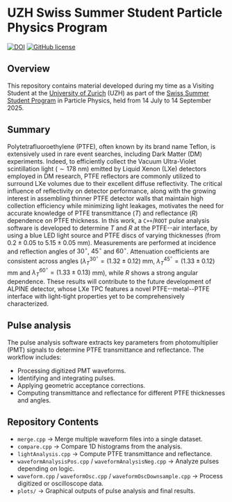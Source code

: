 # UZH Swiss Summer Student Particle Physics Program

[![DOI](https://zenodo.org/badge/1024295677.svg)](https://doi.org/10.5281/zenodo.16323819)
[![GitHub license](https://img.shields.io/github/license/simop07/swiss_summer_student_program)](https://github.com/simop07/swiss_summer_student_program/blob/main/LICENSE)

## Overview
This repository contains material developed during my time as a Visiting Student at the [University of Zurich](https://www.uzh.ch/en.html) (UZH) as part of the [Swiss Summer Student Program](https://swiss.sspp.program.phys.ethz.ch/) in Particle Physics, held from 14 July to 14 September 2025.

## Summary
Polytetrafluoroethylene (PTFE), often known by its brand name Teflon, is extensively used in rare event searches, including Dark Matter (DM) experiments. Indeed, to efficiently collect the Vacuum Ultra-Violet scintillation light ($\sim178$ nm) emitted by Liquid Xenon (LXe) detectors employed in DM research, PTFE reflectors are commonly utilized to surround LXe volumes due to their excellent diffuse reflectivity. The critical influence of reflectivity on detector performance, along with the growing interest in assembling thinner PTFE detector walls that maintain high collection efficiency while minimizing light leakages, motivates the need for accurate knowledge of PTFE transmittance $(T)$ and reflectance $(R)$ dependence on PTFE thickness. In this work, a `C++`/`ROOT` pulse analysis software is developed to determine $T$ and $R$ at the PTFE--air interface, by using a blue LED light source and PTFE discs of varying thicknesses (from $0.2\pm0.05$ to $5.15\pm0.05$ mm). Measurements are performed at incidence and reflection angles of $30^\circ$, $45^\circ$ and $60^\circ$. Attenuation coefficients are consistent across angles ($\lambda_T^{30^\circ}=(1.32\pm0.12)$ mm, $\lambda_T^{45^\circ}=(1.33\pm0.12)$ mm and $\lambda_T^{60^\circ}=(1.33\pm0.13)$ mm), while $R$ shows a strong angular dependence. These results will contribute to the future development of ALPINE detector, whose LXe TPC features a novel PTFE--metal--PTFE interface with light-tight properties yet to be comprehensively characterized.

## Pulse analysis
The pulse analysis software extracts key parameters from photomultiplier (PMT) signals to determine PTFE transmittance and reflectance. The workflow includes:

- Processing digitized PMT waveforms.
- Identifying and integrating pulses.
- Applying geometric acceptance corrections.
- Computing transmittance and reflectance for different PTFE thicknesses and angles.

## Repository Contents
- `merge.cpp` $\rightarrow$ Merge multiple waveform files into a single dataset.
- `compare.cpp` $\rightarrow$ Compare 1D histograms from the analysis.
- `lightAnalysis.cpp` $\rightarrow$ Compute PTFE transmittance and reflectance.
- `waveformAnalysisPos.cpp` / `waveformAnalysisNeg.cpp` $\rightarrow$ Analyze pulses depending on logic.
- `waveform.cpp` / `waveformOsc.cpp` / `waveformOscDownsample.cpp` $\rightarrow$ Process digitized or oscilloscope data.
- `plots/` $\rightarrow$ Graphical outputs of pulse analysis and final results.
